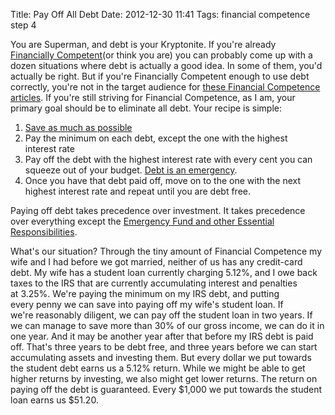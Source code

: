 Title: Pay Off All Debt
Date: 2012-12-30 11:41
Tags: financial competence step 4

You are Superman, and debt is your Kryptonite. If you're already
[Financially Competent](http://schof.org/2012/12/29/a-financial-roadmap "A Roadmap to Financial Competence")(or
think you are) you can probably come up with a dozen situations where
debt is actually a good idea. In some of them, you'd actually be right.
But if you're Financially Competent enough to use debt correctly, you're
not in the target audience for [these Financial Competence
articles](/2012/12/29/a-financial-roadmap). If
you're still striving for Financial Competence, as I am, your primary
goal should be to eliminate all debt. Your recipe is simple:

1.  [Save as much
    as possible](/2012/12/30/increasing-your-saving-rate "Increasing Your Saving Rate")
2.  Pay the minimum on each debt, except the one with the highest
    interest rate
3.  Pay off the debt with the highest interest rate with every cent you
    can squeeze out of your budget. [Debt is an
    emergency](http://www.mrmoneymustache.com/2012/04/18/news-flash-your-debt-is-an-emergency/).
4.  Once you have that debt paid off, move on to the one with the next
    highest interest rate and repeat until you are debt free.

Paying off debt takes precedence over investment. It takes precedence
over everything except the [Emergency Fund and other Essential
Responsibilities](/2012/12/30/taking-care-of-essential-responsibilities "Taking Care of Essential Responsibilities").

What's our situation? Through the tiny amount of Financial Competence my
wife and I had before we got married, neither of us has any credit-card
debt. My wife has a student loan currently charging 5.12%, and I owe
back taxes to the IRS that are currently accumulating interest and
penalties at 3.25%. We're paying the minimum on my IRS debt, and putting
every penny we can save into paying off my wife's student loan. If
we're reasonably diligent, we can pay off the student loan in two
years. If we can manage to save more than 30% of our gross income, we
can do it in one year. And it may be another year after that before
my IRS debt is paid off. That's three years to be debt free, and
three years before we can start accumulating assets and investing
them. But every dollar we put towards the student debt earns us a
5.12% return. While we might be able to get higher returns by
investing, we also might get lower returns. The return on paying off the
debt is guaranteed. Every $1,000 we put towards the student loan
earns us $51.20.

